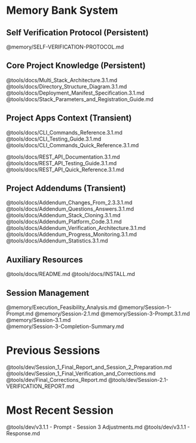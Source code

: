 # Memory Bank System

## Self Verification Protocol (Persistent) 
@memory/SELF-VERIFICATION-PROTOCOL.md

## Core Project Knowledge (Persistent)  
@tools/docs/Multi_Stack_Architecture.3.1.md
@tools/docs/Directory_Structure_Diagram.3.1.md
@tools/docs/Deployment_Manifest_Specification.3.1.md
@tools/docs/Stack_Parameters_and_Registration_Guide.md

## Project Apps Context (Transient) 
@tools/docs/CLI_Commands_Reference.3.1.md
@tools/docs/CLI_Testing_Guide.3.1.md
@tools/docs/CLI_Commands_Quick_Reference.3.1.md

@tools/docs/REST_API_Documentation.3.1.md
@tools/docs/REST_API_Testing_Guide.3.1.md
@tools/docs/REST_API_Quick_Reference.3.1.md

## Project Addendums (Transient) 
@tools/docs/Addendum_Changes_From_2.3.3.1.md
@tools/docs/Addendum_Questions_Answers.3.1.md
@tools/docs/Addendum_Stack_Cloning.3.1.md
@tools/docs/Addendum_Platform_Code.3.1.md
@tools/docs/Addendum_Verification_Architecture.3.1.md
@tools/docs/Addendum_Progress_Monitoring.3.1.md
@tools/docs/Addendum_Statistics.3.1.md

## Auxiliary Resources
@tools/docs/README.md
@tools/docs/INSTALL.md

##  Session Management 
@memory/Execution_Feasibility_Analysis.md
@memory/Session-1-Prompt.md
@memory/Session-2.1.md
@memory/Session-3-Prompt.3.1.md
@memory/Session-3.1.md  
@memory/Session-3-Completion-Summary.md

# Previous Sessions
@tools/dev/Session_1_Final_Report_and_Session_2_Preparation.md
@tools/dev/Session_1_Final_Verification_and_Corrections.md
@tools/dev/Final_Corrections_Report.md
@tools/dev/Session-2.1-VERIFICATION_REPORT.md

# Most Recent Session
@tools/dev/v3.1.1 - Prompt - Session 3 Adjustments.md
@tools/dev/v3.1.1 - Response.md



